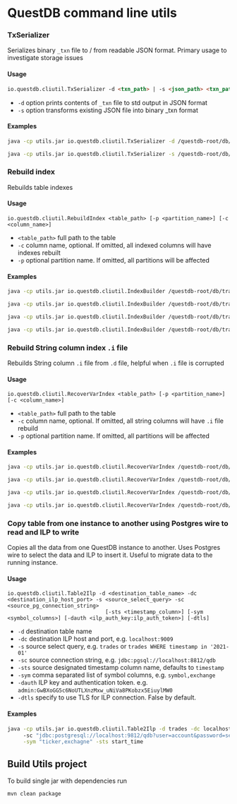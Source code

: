 # QuestDB command line utils

### TxSerializer

Serializes binary `_txn` file to / from readable JSON format. Primary usage to
investigate storage issues

#### Usage

```html
io.questdb.cliutil.TxSerializer -d <txn_path> | -s <json_path> <txn_path>
```

- `-d` option prints contents of `_txn` file to std output in JSON format
- `-s` option transforms existing JSON file into binary \_txn format

#### Examples

```bash
java -cp utils.jar io.questdb.cliutil.TxSerializer -d /questdb-root/db/trades-COINBASE/_txn > /questdb-root/db/trades-COINBASE/txn.json

java -cp utils.jar io.questdb.cliutil.TxSerializer -s /questdb-root/db/trades-COINBASE/txn.json /questdb-root/db/trades-COINBASE/_txnCopy
```

### Rebuild index

Rebuilds table indexes

#### Usage

```
io.questdb.cliutil.RebuildIndex <table_path> [-p <partition_name>] [-c <column_name>]
```

- `<table_path>` full path to the table
- `-c` column name, optional. If omitted, all indexed columns will have indexes
  rebuilt
- `-p` optional partition name. If omitted, all partitions will be affected

#### Examples

```bash
java -cp utils.jar io.questdb.cliutil.IndexBuilder /questdb-root/db/trades-COINBASE

java -cp utils.jar io.questdb.cliutil.IndexBuilder /questdb-root/db/trades-COINBASE -c symbol

java -cp utils.jar io.questdb.cliutil.IndexBuilder /questdb-root/db/trades-COINBASE -p 2022-03-21

java -cp utils.jar io.questdb.cliutil.IndexBuilder /questdb-root/db/trades-COINBASE -p 2022-03-21 -c symbol
```

### Rebuild String column index `.i` file

Rebuilds String column `.i` file from `.d` file, helpful when `.i` file is corrupted

#### Usage

```
io.questdb.cliutil.RecoverVarIndex <table_path> [-p <partition_name>] [-c <column_name>]
```

- `<table_path>` full path to the table
- `-c` column name, optional. If omitted, all string columns will have `.i` file
  rebuild
- `-p` optional partition name. If omitted, all partitions will be affected

#### Examples

```bash
java -cp utils.jar io.questdb.cliutil.RecoverVarIndex /questdb-root/db/trades-COINBASE

java -cp utils.jar io.questdb.cliutil.RecoverVarIndex /questdb-root/db/trades-COINBASE -c stringColumn

java -cp utils.jar io.questdb.cliutil.RecoverVarIndex /questdb-root/db/trades-COINBASE -p 2022-03-21

java -cp utils.jar io.questdb.cliutil.RecoverVarIndex /questdb-root/db/trades-COINBASE -p 2022-03-21 -c stringColumn
```

### Copy table from one instance to another using Postgres wire to read and ILP to write

Copies all the data from one QuestDB instance to another. Uses Postgres wire to select the data and ILP to insert it.
Useful to migrate data to the running instance.

#### Usage

```
io.questdb.cliutil.Table2Ilp -d <destination_table_name> -dc <destination_ilp_host_port> -s <source_select_query> -sc <source_pg_connection_string>
                               [-sts <timestamp_column>] [-sym <symbol_columns>] [-dauth <ilp_auth_key:ilp_auth_token>] [-dtls]
```

- `-d` destination table name
- `-dc` destination ILP host and port, e.g. `localhost:9009`
- `-s` source select query, e.g. `trades` or `trades WHERE timestamp in '2021-01'`
- `-sc` source connection string, e.g. `jdbc:pgsql://localhost:8812/qdb`
- `-sts` source designated timestamp column name, defaults to `timestamp`
- `-sym` comma separated list of symbol columns, e.g. `symbol,exchange`
- `-dauth` ILP key and authentication token. e.g. `admin:GwBXoGG5c6NoUTLXnzMxw_uNiVa8PKobzx5EiuylMW0`
- `-dtls` specify to use TLS for ILP connection. False by default.

#### Examples

```bash
java -cp utils.jar io.questdb.cliutil.Table2Ilp -d trades -dc localhost:9009 -s "trades WHERE start_time in '2022-06'" \ 
     -sc "jdbc:postgresql://localhost:9812/qdb?user=account&password=secret&ssl=false" \
     -sym "ticker,exchagne" -sts start_time
```

## Build Utils project

To build single jar with dependencies run

```bash
mvn clean package
```